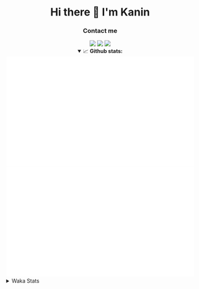 <div align="center">
 <h1>Hi there 👋 I'm Kanin</h1>
 <h3>Contact me</h3>
 <a href="mailto:im@kanin.dev"><img src="https://img.shields.io/badge/gmail-%23D14836.svg?&style=for-the-badge&logo=gmail&logoColor=white"/></a>
 <a href="https://twitter.com/KaninDev"><img src="https://img.shields.io/badge/twitter-%231DA1F2.svg?&style=for-the-badge&logo=twitter&logoColor=white"/></a>
 <a href="https://www.linkedin.com/in/KaninDev"><img src="https://img.shields.io/badge/linkedin-%230077B5.svg?&style=for-the-badge&logo=linkedin&logoColor=white"/></a>
<details open>
  <summary>📈 <b>Github stats:</b></summary>
  <img src="https://github.com/Kanin/Kanin/blob/master/scripts/GitHubStats/generated/overview.svg"/>
  <img src="https://github.com/Kanin/Kanin/blob/master/scripts/GitHubStats/generated/languages.svg"/>
</details>
</div>

<details>
 <summary>Waka Stats</summary>

<!--START_SECTION:waka-->
![Code Time](http://img.shields.io/badge/Code%20Time-1%2C907%20hrs%2052%20mins-blue)

![Profile Views](http://img.shields.io/badge/Profile%20Views-11-blue)

![Lines of code](https://img.shields.io/badge/From%20Hello%20World%20I%27ve%20Written-243.5%20thousand%20lines%20of%20code-blue)

**🐱 My GitHub Data** 

> 📦 98.2 kB Used in GitHub's Storage 
 > 
> 🏆 52 Contributions in the Year 2023
 > 
> 🚫 Not Opted to Hire
 > 
> 📜 18 Public Repositories 
 > 
> 🔑 10 Private Repositories 
 > 
**I'm a Night 🦉** 

```text
🌞 Morning                177 commits         █████░░░░░░░░░░░░░░░░░░░░   20.32 % 
🌆 Daytime                123 commits         ████░░░░░░░░░░░░░░░░░░░░░   14.12 % 
🌃 Evening                272 commits         ████████░░░░░░░░░░░░░░░░░   31.23 % 
🌙 Night                  299 commits         █████████░░░░░░░░░░░░░░░░   34.33 % 
```
📅 **I'm Most Productive on Sunday** 

```text
Monday                   92 commits          ███░░░░░░░░░░░░░░░░░░░░░░   10.56 % 
Tuesday                  65 commits          ██░░░░░░░░░░░░░░░░░░░░░░░   07.46 % 
Wednesday                96 commits          ███░░░░░░░░░░░░░░░░░░░░░░   11.02 % 
Thursday                 146 commits         ████░░░░░░░░░░░░░░░░░░░░░   16.76 % 
Friday                   115 commits         ███░░░░░░░░░░░░░░░░░░░░░░   13.20 % 
Saturday                 137 commits         ████░░░░░░░░░░░░░░░░░░░░░   15.73 % 
Sunday                   220 commits         ██████░░░░░░░░░░░░░░░░░░░   25.26 % 
```


📊 **This Week I Spent My Time On** 

```text
🕑︎ Time Zone: America/New_York

💬 Programming Languages: 
Python                   1 hr 42 mins        █████████████████████████   100.00 % 

🔥 Editors: 
PyCharm                  1 hr 42 mins        █████████████████████████   100.00 % 

🐱‍💻 Projects: 
BB-CommunityBot          1 hr 42 mins        █████████████████████████   100.00 % 

💻 Operating System: 
Windows                  1 hr 42 mins        █████████████████████████   100.00 % 
```

**I Mostly Code in Python** 

```text
Python                   25 repos            ██████████████████░░░░░░░   73.53 % 
Java                     3 repos             ██░░░░░░░░░░░░░░░░░░░░░░░   08.82 % 
JavaScript               3 repos             ██░░░░░░░░░░░░░░░░░░░░░░░   08.82 % 
Kotlin                   2 repos             █░░░░░░░░░░░░░░░░░░░░░░░░   05.88 % 
HTML                     1 repo              █░░░░░░░░░░░░░░░░░░░░░░░░   02.94 % 
```



**Timeline**

![Lines of Code chart](https://raw.githubusercontent.com/Kanin/Kanin/master/assets/bar_graph.png)


 Last Updated on 25/02/2023 05:32:40 UTC
<!--END_SECTION:waka-->
</details>
